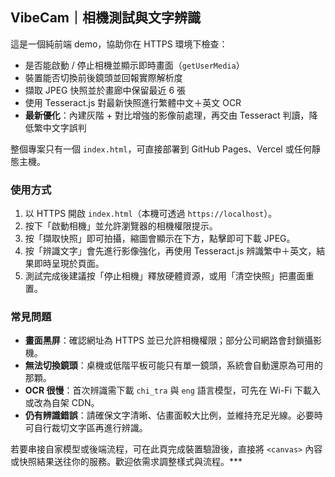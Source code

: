 ## VibeCam｜相機測試與文字辨識

這是一個純前端 demo，協助你在 HTTPS 環境下檢查：

- 是否能啟動 / 停止相機並顯示即時畫面（`getUserMedia`）
- 裝置能否切換前後鏡頭並回報實際解析度
- 擷取 JPEG 快照並於畫廊中保留最近 6 張
- 使用 Tesseract.js 對最新快照進行繁體中文＋英文 OCR
- **最新優化**：內建灰階 + 對比增強的影像前處理，再交由 Tesseract 判讀，降低繁中文字誤判

整個專案只有一個 `index.html`，可直接部署到 GitHub Pages、Vercel 或任何靜態主機。

### 使用方式
1. 以 HTTPS 開啟 `index.html`（本機可透過 `https://localhost`）。
2. 按下「啟動相機」並允許瀏覽器的相機權限提示。
3. 按「擷取快照」即可拍攝，縮圖會顯示在下方，點擊即可下載 JPEG。
4. 按「辨識文字」會先進行影像強化，再使用 Tesseract.js 辨識繁中＋英文，結果即時呈現於頁面。
5. 測試完成後建議按「停止相機」釋放硬體資源，或用「清空快照」把畫面重置。

### 常見問題
- **畫面黑屏**：確認網址為 HTTPS 並已允許相機權限；部分公司網路會封鎖攝影機。
- **無法切換鏡頭**：桌機或低階平板可能只有單一鏡頭，系統會自動還原為可用的那顆。
- **OCR 很慢**：首次辨識需下載 `chi_tra` 與 `eng` 語言模型，可先在 Wi-Fi 下載入或改為自架 CDN。
- **仍有辨識錯誤**：請確保文字清晰、佔畫面較大比例，並維持充足光線。必要時可自行裁切文字區再進行辨識。

若要串接自家模型或後端流程，可在此頁完成裝置驗證後，直接將 `<canvas>` 內容或快照結果送往你的服務。歡迎依需求調整樣式與流程。***
